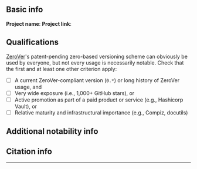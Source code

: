 <!--

Thanks for considering contributing to ZeroVer! If you're not
suggesting adding a ZeroVer project, you can stop reading now and
delete this whole template.

---

(Please title your issue `"Add project: <project name>"`)

-->

## Basic info

**Project name**:
**Project link**:

## Qualifications

[ZeroVer](https://zerover.org)'s patent-pending zero-based versioning
scheme can obviously be used by everyone, but not every usage is
necessarily notable. Check that the first and at least one other
criterion apply:

- [ ] A current ZeroVer-compliant version (`0.*`) or long history of ZeroVer usage, and
- [ ] Very wide exposure (i.e., 1,000+ GitHub stars), or
- [ ] Active promotion as part of a paid product or service (e.g., Hashicorp Vault), or
- [ ] Relative maturity and infrastructural importance (e.g., Compiz, docutils)

## Additional notability info

<!-- Prominent uses or users, or promotional material, ideally written
for an audience not familiar with that project's particular
technologies) -->

## Citation info

<!-- For manually entered/non-GitHub project entries, please put any links
or notes about research here. -->

---

<!--

## One more thing

Since you've made it this far, why not consider filing [a PR](https://github.com/Hans5958/zerover/pulls)?

If your suggestion is a GitHub project, it's as easy as adding 2-3
lines to the `projects.yaml` file. There are comments and plenty of
examples in the file. Here's [an edit link](https://github.com/Hans5958/zerover/edit/master/projects.yaml).

No pressure or anything, feel free to smack that submit button, too! Thanks again!

-->

